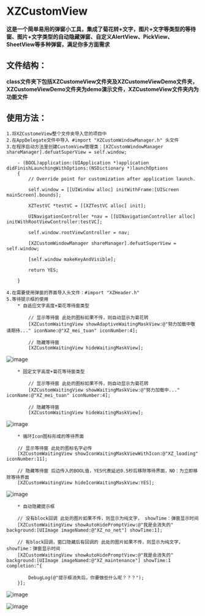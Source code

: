 # XZCustomView
**这是一个简单易用的弹窗小工具，集成了菊花转+文字，图片+文字等类型的等待窗、图片+文字类型的自动隐藏弹窗、自定义AlertView、PickView、SheetView等多种弹窗，满足你多方面需求**

## 文件结构：
**class文件夹下包括XZCustomeView文件夹及XZCustomeViewDemo文件夹，XZCustomeViewDemo文件夹为demo演示文件，XZCustomeView文件夹内为功能文件**

## 使用方法：
    1.将XZCustomeView整个文件夹导入您的项目中
    2.在AppDelegate文件中导入 #import "XZCustomWindowManager.h" 头文件
    3.在程序启动方法里创建CustomView管理类：[XZCustomWindowManager shareManager].defuatSuperView = self.window;
```
    - (BOOL)application:(UIApplication *)application didFinishLaunchingWithOptions:(NSDictionary *)launchOptions
    {
        // Override point for customization after application launch.

        self.window = [[UIWindow alloc] initWithFrame:[UIScreen mainScreen].bounds];

        XZTestVC *testVC = [[XZTestVC alloc] init];

        UINavigationController *nav = [[UINavigationController alloc] initWithRootViewController:testVC];

        self.window.rootViewController = nav;

        [XZCustomWindowManager shareManager].defuatSuperView = self.window;

        [self.window makeKeyAndVisible];

        return YES;

    }
```
    4.在需要使用弹窗的界面导入头文件：#import "XZHeader.h"
    5.等待提示框的使用
        * 自适应文字高度+菊花等待窗类型
```
        // 显示等待窗 此处的图标如果不传，则自动显示为菊花转
        [XZCustomWaitingView showAdaptiveWaitingMaskView:@"努力加载中敬请期待..." iconName:@"XZ_mei_tuan" iconNumber:4];
        
        // 隐藏等待窗
        [XZCustomWaitingView hideWaitingMaskView];
```
![image](https://github.com/XZPersonalTest/Resources/blob/master/XZCustomView/waiting01.gif)


        * 固定文字高度+菊花等待窗类型
```
        // 显示等待窗 此处的图标如果不传，则自动显示为菊花转
        [XZCustomWaitingView showWaitingMaskView:@"努力加载中..." iconName:@"XZ_mei_tuan" iconNumber:4];
        
        // 隐藏等待窗
        [XZCustomWaitingView hideWaitingMaskView];
```
![image](https://github.com/XZPersonalTest/Resources/blob/master/XZCustomView/waiting02.gif)

        * 循环Icon图标形成的等待界面
```
    // 显示等待窗 此处的图标名字必传
    [XZCustomWaitingView showIconWaitingMaskViewWithIcon:@"XZ_loading" iconNumber:11];

    // 隐藏等待窗 后边传入的BOOL值，YES代表延迟0.5秒后移除等待界面，NO：为立即移除等待界面
    [XZCustomWaitingView hideIconWaitingMaskView:YES];
```
![image](https://github.com/XZPersonalTest/Resources/blob/master/XZCustomView/waiting03.gif)

        * 自动隐藏提示框
```
    // 没有block回调 此处的图片如果不传，则显示为纯文字， showTime：弹窗显示时间
    [XZCustomWaitingView showAutoHidePromptView:@"我是会消失的" background:[UIImage imageNamed:@"XZ_no_net"] showTime:1];

    // 有block回调，窗口隐藏后有回调的 此处的图片如果不传，则显示为纯文字， showTime：弹窗显示时间
    [XZCustomWaitingView showAutoHidePromptView:@"我是会消失的" background:[UIImage imageNamed:@"XZ_maintenance"] showTime:1 completion:^{

        DebugLog(@"提示框消失后，你要做些什么呢？？？");
    }];
```
![image](https://github.com/XZPersonalTest/Resources/blob/master/XZCustomView/waiting04.gif)

![image](https://github.com/XZPersonalTest/Resources/blob/master/XZCustomView/waiting05.gif)






















